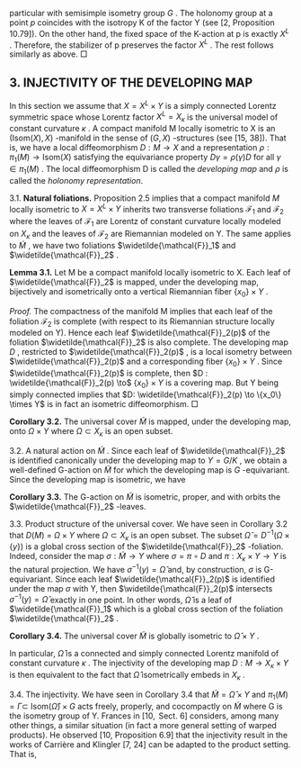 particular with semisimple isometry group  $G$ . The holonomy group at a point  $p$  coincides with the isotropy K of the factor Y (see [2, Proposition 10.79]). On the other hand, the fixed space of the K-action at p is exactly  $X^L$ . Therefore, the stabilizer of p preserves the factor  $X^L$ . The rest follows similarly as above.  $\Box$ 

## 3. INJECTIVITY OF THE DEVELOPING MAP

In this section we assume that  $X = X^L \times Y$  is a simply connected Lorentz symmetric space whose Lorentz factor  $X^L = X_{\kappa}$  is the universal model of constant curvature  $\kappa$ . A compact manifold M locally isometric to X is an  $(\text{Isom}(X), X)$ -manifold in the sense of  $(G, X)$ -structures (see [15, 38]). That is, we have a local diffeomorphism  $D: M \to X$  and a representation  $\rho: \pi_1(M) \to \text{Isom}(X)$  satisfying the equivariance property  $D\gamma = \rho(\gamma)D$  for all  $\gamma \in \pi_1(M)$ . The local diffeomorphism D is called the *developing map* and  $\rho$  is called the *holonomy representation*.

3.1. **Natural foliations.** Proposition 2.5 implies that a compact manifold  $M$  locally isometric to  $X = X^L \times Y$  inherits two transverse foliations  $\mathcal{F}_1$  and  $\mathcal{F}_2$  where the leaves of  $\mathcal{F}_1$  are Lorentz of constant curvature locally modeled on  $X_{\kappa}$  and the leaves of  $\mathcal{F}_2$  are Riemannian modeled on Y. The same applies to  $\widetilde{M}$ , we have two foliations  $\widetilde{\mathcal{F}}_1$  and  $\widetilde{\mathcal{F}}_2$ .

**Lemma 3.1.** Let M be a compact manifold locally isometric to X. Each leaf of  $\widetilde{\mathcal{F}}_2$  is mapped, under the developing map, bijectively and isometrically onto a vertical Riemannian fiber  $\{x_0\} \times Y$ .

*Proof.* The compactness of the manifold M implies that each leaf of the foliation  $\mathcal{F}_2$  is complete (with respect to its Riemannian structure locally modeled on Y). Hence each leaf  $\widetilde{\mathcal{F}}_2(p)$  of the foliation  $\widetilde{\mathcal{F}}_2$  is also complete. The developing map  $D$ , restricted to  $\widetilde{\mathcal{F}}_2(p)$ , is a local isometry between  $\widetilde{\mathcal{F}}_2(p)$  and a corresponding fiber  $\{x_0\} \times Y$ . Since  $\widetilde{\mathcal{F}}_2(p)$  is complete, then  $D : \widetilde{\mathcal{F}}_2(p) \to$  $\{x_0\} \times Y$  is a covering map. But Y being simply connected implies that  $D: \widetilde{\mathcal{F}}_2(p) \to \{x_0\} \times Y$ is in fact an isometric diffeomorphism.  $\Box$ 

**Corollary 3.2.** The universal cover  $\widetilde{M}$  is mapped, under the developing map, onto  $\Omega \times Y$ where  $\Omega \subset X_{\kappa}$  is an open subset.

3.2. A natural action on  $\widetilde{M}$ . Since each leaf of  $\widetilde{\mathcal{F}}_2$  is identified canonically under the developing map to  $Y = G/K$ , we obtain a well-defined G-action on  $\widetilde{M}$  for which the developing map is  $G$ -equivariant. Since the developing map is isometric, we have

**Corollary 3.3.** The G-action on  $\widetilde{M}$  is isometric, proper, and with orbits the  $\widetilde{\mathcal{F}}_2$ -leaves.

3.3. Product structure of the universal cover. We have seen in Corollary 3.2 that  $D(M)$  =  $\Omega \times Y$  where  $\Omega \subset X_{\kappa}$  is an open subset. The subset  $\widehat{\Omega} = D^{-1}(\Omega \times \{y\})$  is a global cross section of the  $\widetilde{\mathcal{F}}_2$ -foliation. Indeed, consider the map  $\sigma: \widetilde{M} \to Y$  where  $\sigma = \pi \circ D$  and  $\pi: X_\kappa \times Y \to Y$ is the natural projection. We have  $\sigma^{-1}(y) = \widehat{\Omega}$  and, by construction,  $\sigma$  is G-equivariant. Since each leaf  $\widetilde{\mathcal{F}}_2(p)$  is identified under the map  $\sigma$  with Y, then  $\widetilde{\mathcal{F}}_2(p)$  intersects  $\sigma^{-1}(y) = \widehat{\Omega}$  exactly in one point. In other words,  $\widehat{\Omega}$  is a leaf of  $\widetilde{\mathcal{F}}_1$  which is a global cross section of the foliation  $\widetilde{\mathcal{F}}_2$ .

**Corollary 3.4.** The universal cover  $\widetilde{M}$  is globally isometric to  $\widehat{\Omega} \times Y$ .

In particular,  $\widehat{\Omega}$  is a connected and simply connected Lorentz manifold of constant curvature  $\kappa$ . The injectivity of the developing map  $D: M \to X_{\kappa} \times Y$  is then equivalent to the fact that  $\widehat{\Omega}$ isometrically embeds in  $X_{\kappa}$ .

3.4. The injectivity. We have seen in Corollary 3.4 that  $\widetilde{M} = \widehat{\Omega} \times Y$  and  $\pi_1(M) = \Gamma \subset$  $\mathrm{Isom}(\widehat{\Omega}) \times G$  acts freely, properly, and cocompactly on  $\widetilde{M}$  where G is the isometry group of Y. Frances in  $[10, \text{ Sect. 6}]$  considers, among many other things, a similar situation (in fact a more general setting of warped products). He observed [10, Proposition 6.9] that the injectivity result in the works of Carrière and Klingler [7, 24] can be adapted to the product setting. That is,